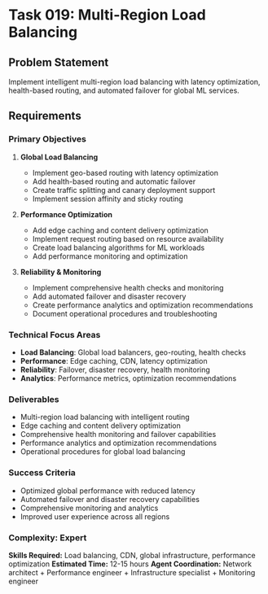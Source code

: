 # Task 019: Multi-Region Load Balancing

## Problem Statement
Implement intelligent multi-region load balancing with latency optimization, health-based routing, and automated failover for global ML services.

## Requirements

### Primary Objectives
1. **Global Load Balancing**
   - Implement geo-based routing with latency optimization
   - Add health-based routing and automatic failover
   - Create traffic splitting and canary deployment support
   - Implement session affinity and sticky routing

2. **Performance Optimization**
   - Add edge caching and content delivery optimization
   - Implement request routing based on resource availability
   - Create load balancing algorithms for ML workloads
   - Add performance monitoring and optimization

3. **Reliability & Monitoring**
   - Implement comprehensive health checks and monitoring
   - Add automated failover and disaster recovery
   - Create performance analytics and optimization recommendations
   - Document operational procedures and troubleshooting

### Technical Focus Areas
- **Load Balancing**: Global load balancers, geo-routing, health checks
- **Performance**: Edge caching, CDN, latency optimization
- **Reliability**: Failover, disaster recovery, health monitoring
- **Analytics**: Performance metrics, optimization recommendations

### Deliverables
- Multi-region load balancing with intelligent routing
- Edge caching and content delivery optimization
- Comprehensive health monitoring and failover capabilities
- Performance analytics and optimization recommendations
- Operational procedures for global load balancing

### Success Criteria
- Optimized global performance with reduced latency
- Automated failover and disaster recovery capabilities
- Comprehensive monitoring and analytics
- Improved user experience across all regions

### Complexity: Expert
**Skills Required:** Load balancing, CDN, global infrastructure, performance optimization
**Estimated Time:** 12-15 hours
**Agent Coordination:** Network architect + Performance engineer + Infrastructure specialist + Monitoring engineer
